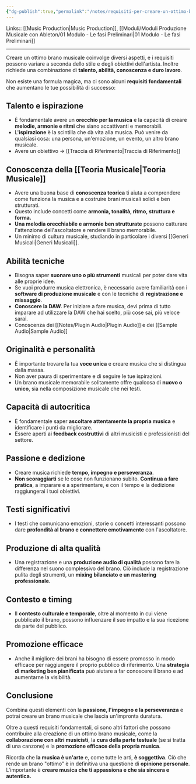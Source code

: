 ```yaml
---
{"dg-publish":true,"permalink":"/notes/requisiti-per-creare-un-ottimo-brano/"}
---
```


Links:: [[Music Production\|Music Production]], [[Moduli/Moduli Produzione Musicale con Ableton/01 Modulo - Le fasi Preliminari\|01 Modulo - Le fasi Preliminari]]

---
Creare un ottimo brano musicale coinvolge diversi aspetti, e i requisiti possono variare a seconda dello stile e degli obiettivi dell'artista. Inoltre richiede una combinazione di **talento, abilità, conoscenza e duro lavoro**. 

Non esiste una formula magica, ma ci sono alcuni **requisiti fondamentali** che aumentano le tue possibilità di successo:


## Talento e ispirazione

- È fondamentale avere un **orecchio per la musica** e la capacità di creare **melodie, armonie e ritmi** che siano accattivanti e memorabili.
- L'**ispirazione** è la scintilla che dà vita alla musica. Può venire da qualsiasi cosa: una persona, un'emozione, un evento, un altro brano musicale.
- Avere un obiettivo → [[Traccia di Riferimento\|Traccia di Riferimento]]

## Conoscenza della [[Teoria Musicale\|Teoria Musicale]]

- Avere una buona base di **conoscenza teorica** ti aiuta a comprendere come funziona la musica e a costruire brani musicali solidi e ben strutturati.
- Questo include concetti come **armonia, tonalità, ritmo, struttura e forma.**
- **Una melodia orecchiabile e armonie ben strutturate** possono catturare l'attenzione dell'ascoltatore e rendere il brano memorabile.
- Un minimo di cultura musicale, studiando in particolare i diversi [[Generi Musicali\|Generi Musicali]]. 

## Abilità tecniche

- Bisogna saper **suonare uno o più strumenti** musicali per poter dare vita alle proprie idee.
- Se vuoi produrre musica elettronica, è necessario avere familiarità con i **software di produzione musicale** e con le tecniche di **registrazione e missaggio**.
- **Conoscere la DAW.** Per iniziare a fare musica, devi prima di tutto imparare ad utilizzare la DAW che hai scelto, più cose sai, più veloce sarai. 
- Conoscenza dei [[Notes/Plugin Audio\|Plugin Audio]] e dei [[Sample Audio\|Sample Audio]]

## Originalità e personalità

- È importante trovare la tua **voce unica** e creare musica che si distingua dalla massa.
- Non aver paura di sperimentare e di seguire le tue ispirazioni.
- Un brano musicale memorabile solitamente offre qualcosa di **nuovo o unico**, sia nella composizione musicale che nei testi.

## Capacità di autocritica

- È fondamentale saper **ascoltare attentamente la propria musica** e identificare i punti da migliorare.
- Essere aperti ai **feedback costruttivi** di altri musicisti e professionisti del settore.

## Passione e dedizione

- Creare musica richiede **tempo, impegno e perseveranza**.
- **Non scoraggiarti** se le cose non funzionano subito. **Continua a fare pratica**, a imparare e a sperimentare, e con il tempo e la dedizione raggiungerai i tuoi obiettivi.

## Testi significativi

- I testi che comunicano emozioni, storie o concetti interessanti possono dare **profondità al brano e connettere emotivamente** con l'ascoltatore.

## Produzione di alta qualità

- Una registrazione e una **produzione audio di qualità** possono fare la differenza nel suono complessivo del brano. Ciò include la registrazione pulita degli strumenti, un **mixing bilanciato e un mastering professionale.**

## Contesto e timing

- Il **contesto culturale e temporale**, oltre al momento in cui viene pubblicato il brano, possono influenzare il suo impatto e la sua ricezione da parte del pubblico.

## Promozione efficace

- Anche il migliore dei brani ha bisogno di essere promosso in modo efficace per raggiungere il proprio pubblico di riferimento. Una **strategia di marketing ben pianificata** può aiutare a far conoscere il brano e ad aumentarne la visibilità.


## Conclusione

Combina questi elementi con la **passione, l'impegno e la perseveranza** e potrai creare un brano musicale che lascia un'impronta duratura.

Oltre a questi requisiti fondamentali, ci sono altri fattori che possono contribuire alla creazione di un ottimo brano musicale, come la **collaborazione con altri musicisti**, la **cura della parte testuale** (se si tratta di una canzone) e la **promozione efficace della propria musica**.

Ricorda che **la musica è un'arte** e, come tutte le arti, **è soggettiva**. Ciò che rende un brano "ottimo" è in definitiva una questione di **opinione personale**. L'importante è **creare musica che ti appassiona e che sia sincera e autentica.**



